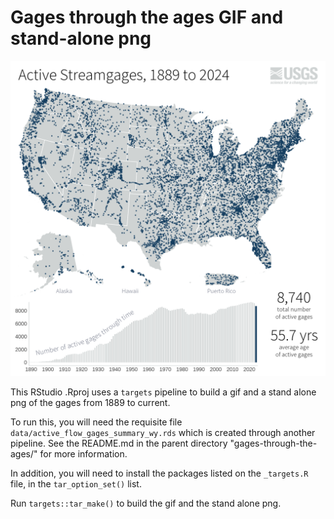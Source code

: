 # Gages through the ages GIF and stand-alone png

![alt text](./markDownImages/gages_gif.png "The 2024 map from the Gages Through the Ages gif created with this folder's pipeline.")

This RStudio .Rproj uses a `targets` pipeline to build a gif and a stand alone png of the gages from 1889 to current. 

To run this, you will need the requisite file `data/active_flow_gages_summary_wy.rds` which is created through another pipeline. See the README.md in the parent directory "gages-through-the-ages/" for more information.

In addition, you will need to install the packages listed on the `_targets.R` file, in the `tar_option_set()` list.

Run `targets::tar_make()` to build the gif and the stand alone png.